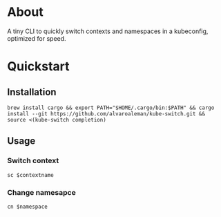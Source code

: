 # About

A tiny CLI to quickly switch contexts and namespaces in a kubeconfig, optimized for speed.

# Quickstart

## Installation
```
brew install cargo && export PATH="$HOME/.cargo/bin:$PATH" && cargo install --git https://github.com/alvaroaleman/kube-switch.git && source <(kube-switch completion)
```

## Usage

### Switch context
```
sc $contextname
```

### Change namesapce

```
cn $namespace
```

